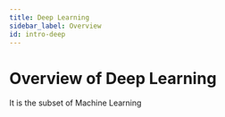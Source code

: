 ```yaml
---
title: Deep Learning
sidebar_label: Overview
id: intro-deep
---
```


# Overview of Deep Learning

It is the subset of Machine Learning
